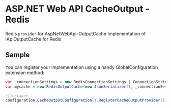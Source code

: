 # ASP.NET Web API CacheOutput - Redis

Redis `provider` for AspNetWebApi-OutputCache
Implementation of IApiOutputCache for Redis

## Sample

You can register your implementation using a handy GlobalConfiguration extension method:

```csharp
var _connectionSettings = new RedisConnectionSettings { ConnectionString = "localhost:6379", Db = 2 };
var mycache = new RedisOutputCache(new JsonSerializer(), _connectionSettings);

//instance
configuration.CacheOutputConfiguration().RegisterCacheOutputProvider(() => mycache);
```
